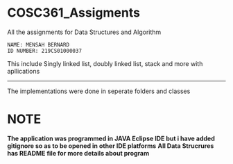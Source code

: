 # COSC361_Assigments
All the assignments for Data Structures and Algorithm
~~~
NAME: MENSAH BERNARD
ID NUMBER: 219CS01000037
~~~
This include Singly linked list, doubly linked list, stack and more with apllications
___

The implementations were done in seperate folders and classes

# NOTE
**The application was programmed in JAVA Eclipse IDE but i have added gitignore so as to be opened in other IDE platforms**
**All **Data Strucrures** has **README** file for more details about program**


